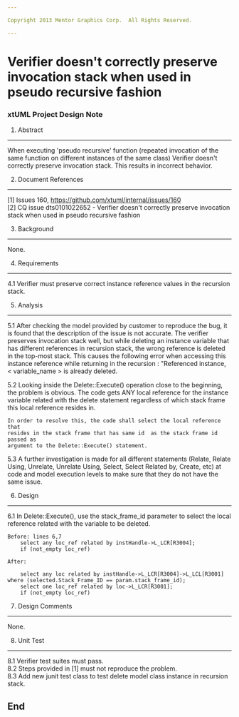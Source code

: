 ```yaml
---

Copyright 2013 Mentor Graphics Corp.  All Rights Reserved.

---
```


# Verifier doesn't correctly preserve invocation stack when used in pseudo recursive fashion 
### xtUML Project Design Note



1. Abstract
-----------
When executing 'pseudo recursive' function (repeated invocation of the same 
function on different instances of the same class) Verifier doesn't correctly 
preserve invocation stack. This results in incorrect behavior. 

2. Document References
----------------------
[1] Issues 160, https://github.com/xtuml/internal/issues/160  
[2] CQ issue dts0101022652 - Verifier doesn't correctly preserve invocation 
	stack when used in pseudo recursive fashion  

3. Background
-------------
None.

4. Requirements
---------------
4.1 Verifier must preserve correct instance reference values in the recursion 
	stack.

5. Analysis
-----------
5.1 After checking the model provided by customer to reproduce the bug, it is 
	found that the description of the issue is not accurate. The verifier 
	preserves invocation stack well, but while deleting an instance variable 
	that has different references in recursion stack, the wrong reference is 
	deleted in the top-most stack. This causes the following error when accessing this 
	instance reference while returning in the recursion :
		 "Referenced instance, < variable_name > is already deleted.
		 
5.2 Looking inside the Delete::Execute() operation close to the beginning, the 
	problem is obvious. The code gets ANY local reference for the 
	instance variable related with the delete statement regardless of 
	which stack frame this local reference resides in.
	
	In order to resolve this, the code shall select the local reference that
	resides in the stack frame that has same id  as the stack frame id passed as 
	argument to the Delete::Execute() statement.
	
5.3 A further investigation is made for all different statements (Relate, 
	Relate Using, Unrelate, Unrelate Using, Select, Select Related by, Create,
	etc) at code and model execution levels to make sure that they do not have 
	the same issue.

6. Design
---------
6.1 In Delete::Execute(), use the stack_frame_id parameter to select the
	local reference related with the variable to be deleted.

```OAL
Before: lines 6,7
	select any loc_ref related by instHandle->L_LCR[R3004];
  	if (not_empty loc_ref)

After:
	
	select any loc related by instHandle->L_LCR[R3004]->L_LCL[R3001] where (selected.Stack_Frame_ID == param.stack_frame_id);
  	select one loc_ref related by loc->L_LCR[R3001];
	if (not_empty loc_ref)
```

7. Design Comments
------------------
None.

8. Unit Test
------------
8.1 Verifier test suites must pass.  
8.2 Steps provided in [1] must not reproduce the problem.  
8.3 Add new junit test class to test delete model class instance in recursion
   stack.

End
---

